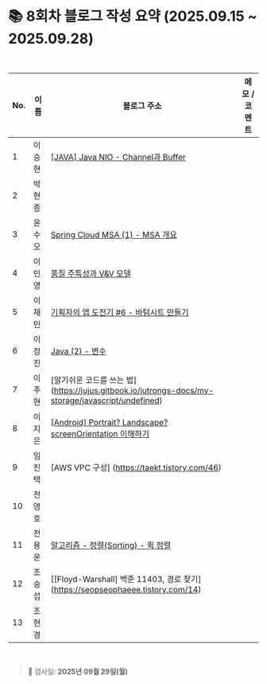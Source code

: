 # 📚 8회차 블로그 작성 요약 (2025.09.15 ~ 2025.09.28)

<br>

| No. | 이름  | 블로그 주소                                                                                                  | 메모 / 코멘트 |
|-----|-----|---------------------------------------------------------------------------------------------------------|----------|
| 1   | 이승현 | [[JAVA] Java NIO - Channel과 Buffer](https://ssddo-story.tistory.com/71)                                 |          |
| 2   | 박현종 |                                                                                                         |          |
| 3   | 윤수오 | [Spring Cloud MSA (1) - MSA 개요](https://velog.io/@dbstndh12/Spring-Cloud-MSA-1.-MSA-%EA%B0%9C%EC%9A%94) |          |
| 4   | 이민영 | [품질 주특성과 V&V 모델](https://stylish-minyoung.tistory.com/216)                                              |          |
| 5   | 이재민 | [기획자의 앱 도전기 #6 - 바텀시트 만들기](https://jam-scribble.tistory.com/46)                                                                                                           |          |
| 6   | 이정진 | [Java (2) - 변수](https://freshdev.tistory.com/71)                                                        |          |
| 7   | 이주현 |  [알기쉬운 코드를 쓰는 법] (https://jujus.gitbook.io/jutrongs-docs/my-storage/javascript/undefined)                                                                                                          |          |
| 8   | 이지은 | [[Android] Portrait? Landscape? screenOrientation 이해하기](https://ji-eeeun.tistory.com/130)               |          |
| 9   | 임진택 |  [AWS VPC 구성] (https://taekt.tistory.com/46)                                                                                                      |          |
| 10  | 전영호 |                                                                                                         |          |
| 11  | 전용운 | [알고리즘 - 정렬(Sorting) - 퀵 정렬](https://jun-yu.tistory.com/16)                                                                                                       |          |
| 12  | 조승섭 | [[Floyd-Warshall] 백준 11403, 경로 찾기] (https://seopseophaeee.tistory.com/14)       |          |
| 13  | 조현경 |                                                                                                         |          |

<br>

> 📌 검사일: **2025년 09월 29일(월)**
